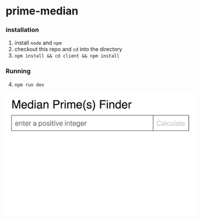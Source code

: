 # prime-median

### installation

1. install `node` and `npm`
2. checkout this repo and `cd` into the directory
3. `npm install && cd client && npm install`

### Running

4. `npm run dev`

![Screenshot](screengrab.gif)

